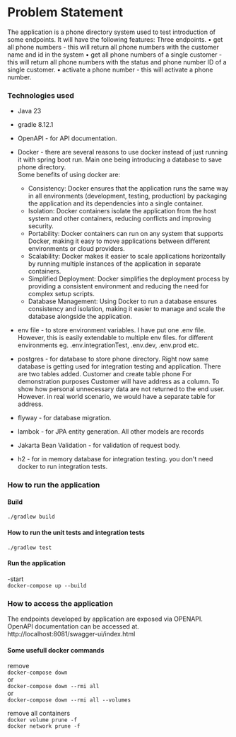 # Problem Statement
The application is a phone directory system used to test introduction of some endpoints. It will have the following features:
Three endpoints.
• get all phone numbers - this will return all phone numbers with the customer name and id in the system
• get all phone numbers of a single customer - this will return all phone numbers with the status and phone number ID of a single customer. 
• activate a phone number - this will activate a phone number. 

### Technologies used

* Java 23
* gradle 8.12.1
* OpenAPI - for API documentation.
* Docker - there are several reasons to use docker instead of just running it with spring boot run. Main one being introducing a database to save phone directory.    
       Some benefits of using docker are:
               
    * Consistency: Docker ensures that the application runs the same way in all environments (development, testing, production) by packaging the application and its dependencies into a single container.
    * Isolation: Docker containers isolate the application from the host system and other containers, reducing conflicts and improving security.  
    * Portability: Docker containers can run on any system that supports Docker, making it easy to move applications between different environments or cloud providers.  
    * Scalability: Docker makes it easier to scale applications horizontally by running multiple instances of the application in separate containers.  
    * Simplified Deployment: Docker simplifies the deployment process by providing a consistent environment and reducing the need for complex setup scripts.  
    * Database Management: Using Docker to run a database ensures consistency and isolation, making it easier to manage and scale the database alongside the application.
* env file - to store environment variables. I have put one .env file. However, this is easily extendable to multiple env files. for different environments eg. .env.integrationTest, .env.dev, .env.prod etc.
* postgres - for database to store phone directory. Right now same database is getting used for integration testing and application. 
           There are two tables added. Customer and create table phone
  For demonstration purposes Customer will have address as a column. To show how personal unnecessary data are not returned to the end user. However. in real world scenario, we would have a separate table for address.
* flyway - for database migration.
* lambok - for JPA entity generation. All other models are records
* Jakarta Bean Validation - for validation of request body.
* h2 - for in memory database for integration testing. you don't need docker to run integration tests.

### How to run the application
#### Build
`./gradlew build`
#### How to run the unit tests and integration tests
`./gradlew test`
#### Run the application

-start<br/>
`docker-compose up --build`

### How to access the application
The endpoints developed by application are exposed via OPENAPI. 
OpenAPI documentation can be accessed at.
http://localhost:8081/swagger-ui/index.html

#### Some usefull docker commands

remove<br/>
`docker-compose down`<br/>
or<br/>
`docker-compose down --rmi all`<br/>
or<br/>
`docker-compose down --rmi all --volumes`<br/>

remove all containers<br/>
`docker volume prune -f`<br/>
`docker network prune -f`<br/>







